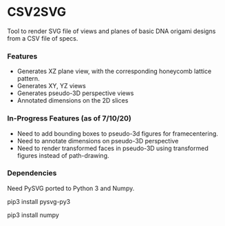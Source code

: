 # CSV2SVG

Tool to render SVG file of views and planes of basic DNA origami designs from a CSV file of specs.

### Features

- Generates XZ plane view, with the corresponding honeycomb lattice pattern.
- Generates XY, YZ views
- Generates pseudo-3D perspective views
- Annotated dimensions on the 2D slices

### In-Progress Features (as of 7/10/20)
- Need to add bounding boxes to pseudo-3d figures for framecentering.
- Need to annotate dimensions on pseudo-3D perspective
- Need to render transformed faces in pseudo-3D using transformed figures instead of path-drawing.

### Dependencies
Need PySVG ported to Python 3 and Numpy.

pip3 install pysvg-py3

pip3 install numpy
